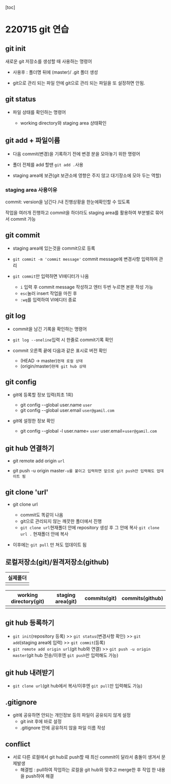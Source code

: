 [toc]

# 220715 git 연습 


## git init

새로운 git 저장소를 생성할 때 사용하는 명령어

- 사용후 : 폴더명 뒤에 (master)/ .git 폴더 생성

- git으로 관리 되는 파일 안에 git으로 관리 되는 파일을 또 설정하면 안됨.


## git status

- 파일 상태를 확인하는 명령어

  - working directory와 staging area 상태확인


## git add + 파일이름

- 다음 commit(변경)을 기록하기 전에 변경 분을 모아놓기 위한 명령어

- 폴더 전체를 add 할땐 `git add .`사용  

- staging area에 보관(git 보관소에 영향은 주지 않고 대기장소에 모아 두는 역할)


### staging area 사용이유

commit: version을 남긴다 /내 진행상황을 한눈에확인할 수 있도록

작업을 여러개 진행하고 commit을 하더라도 staging area를 활용하여 부분별로 묶어서 commit 가능


## git commit
- staging area에 있는것을 commit으로 등록

- `git commit -m 'commit message'` commit message에 변경사항 입력하여 관리

- `git commit`만 입력하면 VI에디터가 나옴
  - `i` 입력 후 commit message 작성하고 엔터 두번 누르면 본문 작성 가능
  - `esc`눌러 insert 작업을 마친 후 
  - `:wq`를 입력하여 VI에디터 종료


## git log

- commit을 남긴 기록을 확인하는 명령어

- `git log --oneline`입력 시 한줄로 commit기록 확인
- commit 오른쪽 끝에 다음과 같은 표시로 버전 확인
  - (HEAD -> master)`현재 로컬 상태`
  - (origin/master)`현재 git hub 상태` 

## git config

- git에 등록할 정보 입력(최초 1회)
  - git config --global user.name `user`
  - git config --global user.email `user@gamil.com`

- git에 설정한 정보 확인
  -  git config --global -l
    user.name= `user`
    user.email=`user@gamil.com`


## git hub 연결하기

- git remote add origin `url`

- git push -u origin master`-u를 붙이고 입력하면 앞으로 git push만 입력해도 업데이트 됨`


## git clone 'url'

- git clone url
  - commit도 똑같이 나옴
  - git으로 관리되지 않는 깨끗한 폴더에서 진행
  - `git clone url`현재폴더 안에 repository 생성 후 그 안에 복사 `git clone url .` 현재폴더 안에 복사

- 이후에는 `git pull` 만 쳐도 업데이트 됨


## 로컬저장소(git)/원격저장소(github)

| 실제폴더 |
| -------- |
|          |

| working directory(git) | staging area(git) | commits(git) | commits(github) |
| ---------------------- | ----------------- | ------------ | --------------- |
|                        |                   |              |                 |

## git hub 등록하기
- `git init`(repository 등록) >> `git status`(변경사항 확인) >> `git add`(staging area에 입력) >> `git commit`(등록) 
- `git remote add origin url`(git hub와 연결) >> `git push -u origin master`(git hub 전송/이후엔 `git push`만 입력해도 가능)

## git hub 내려받기
- `git clone url`(git hub에서 복사/이후엔 `git pull`만 입력해도 가능) 

## .gitignore
- git에 공유하면 안되는 개인정보 등의 파일이 공유되지 않게 설정
  - git init 후에 바로 설정
  - .gitignore 안에 공유하지 않을 파일 이름 작성
  

## conflict
- 서로 다른 로컬에서 git hub로 push할 때 최신 commit이 달라서 충돌이 생겨서 문제발생
   - 해결법 : pull하여 작업하는 로컬을 git hub와 맞추고 merge한 후 작업 한 내용을 push하여 해결